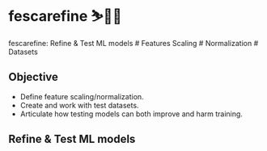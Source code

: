 # fescarefine ⛷️🗻🦮
fescarefine: Refine &amp; Test ML models # Features Scaling # Normalization # Datasets

## Objective
- Define feature scaling/normalization.
- Create and work with test datasets.
- Articulate how testing models can both improve and harm training.

##  Refine & Test ML models 

